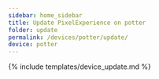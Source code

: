 ```yaml
---
sidebar: home_sidebar
title: Update PixelExperience on potter
folder: update
permalink: /devices/potter/update/
device: potter
---
```

{% include templates/device_update.md %}
